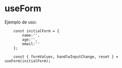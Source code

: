 # useForm

Ejemplo de uso:

```
    const initialForm = {
        name:'',
        age:'',
        email:''
    };

    const { formValues, handleInputChange, reset } = useForm(initialForm);

```